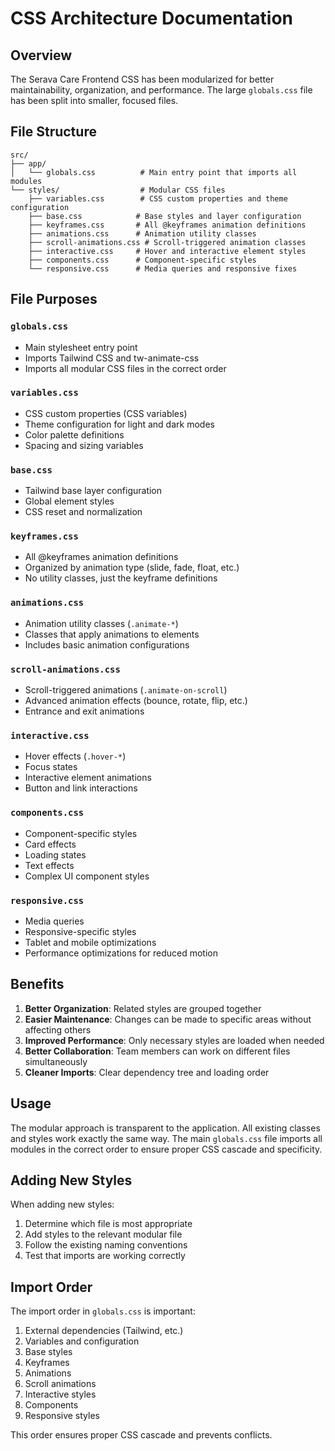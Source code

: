 # CSS Architecture Documentation

## Overview

The Serava Care Frontend CSS has been modularized for better maintainability, organization, and performance. The large `globals.css` file has been split into smaller, focused files.

## File Structure

```
src/
├── app/
│   └── globals.css          # Main entry point that imports all modules
└── styles/                  # Modular CSS files
    ├── variables.css        # CSS custom properties and theme configuration
    ├── base.css            # Base styles and layer configuration
    ├── keyframes.css       # All @keyframes animation definitions
    ├── animations.css      # Animation utility classes
    ├── scroll-animations.css # Scroll-triggered animation classes
    ├── interactive.css     # Hover and interactive element styles
    ├── components.css      # Component-specific styles
    └── responsive.css      # Media queries and responsive fixes
```

## File Purposes

### `globals.css`

- Main stylesheet entry point
- Imports Tailwind CSS and tw-animate-css
- Imports all modular CSS files in the correct order

### `variables.css`

- CSS custom properties (CSS variables)
- Theme configuration for light and dark modes
- Color palette definitions
- Spacing and sizing variables

### `base.css`

- Tailwind base layer configuration
- Global element styles
- CSS reset and normalization

### `keyframes.css`

- All @keyframes animation definitions
- Organized by animation type (slide, fade, float, etc.)
- No utility classes, just the keyframe definitions

### `animations.css`

- Animation utility classes (`.animate-*`)
- Classes that apply animations to elements
- Includes basic animation configurations

### `scroll-animations.css`

- Scroll-triggered animations (`.animate-on-scroll`)
- Advanced animation effects (bounce, rotate, flip, etc.)
- Entrance and exit animations

### `interactive.css`

- Hover effects (`.hover-*`)
- Focus states
- Interactive element animations
- Button and link interactions

### `components.css`

- Component-specific styles
- Card effects
- Loading states
- Text effects
- Complex UI component styles

### `responsive.css`

- Media queries
- Responsive-specific styles
- Tablet and mobile optimizations
- Performance optimizations for reduced motion

## Benefits

1. **Better Organization**: Related styles are grouped together
2. **Easier Maintenance**: Changes can be made to specific areas without affecting others
3. **Improved Performance**: Only necessary styles are loaded when needed
4. **Better Collaboration**: Team members can work on different files simultaneously
5. **Cleaner Imports**: Clear dependency tree and loading order

## Usage

The modular approach is transparent to the application. All existing classes and styles work exactly the same way. The main `globals.css` file imports all modules in the correct order to ensure proper CSS cascade and specificity.

## Adding New Styles

When adding new styles:

1. Determine which file is most appropriate
2. Add styles to the relevant modular file
3. Follow the existing naming conventions
4. Test that imports are working correctly

## Import Order

The import order in `globals.css` is important:

1. External dependencies (Tailwind, etc.)
2. Variables and configuration
3. Base styles
4. Keyframes
5. Animations
6. Scroll animations
7. Interactive styles
8. Components
9. Responsive styles

This order ensures proper CSS cascade and prevents conflicts.
